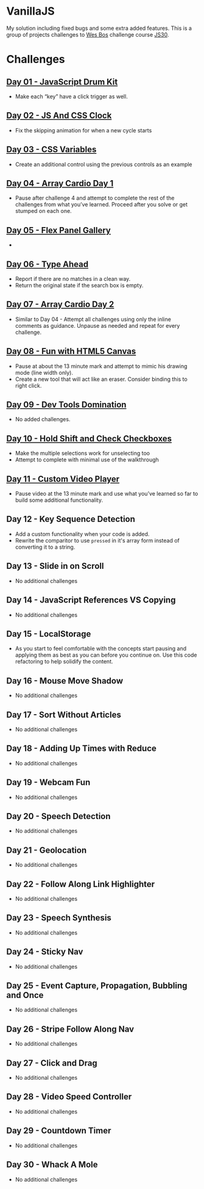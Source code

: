 # VanillaJS
My solution including fixed bugs and some extra added features.
This is a group of projects challenges to [Wes Bos](https://github.com/wesbos) challenge course [JS30](https://javascript30.com/).


# Challenges

## [Day 01 - JavaScript Drum Kit](https://utkarsh1504.github.io/VanillaJs/Day-01/)
* Make each “key” have a click trigger as well.

## [Day 02 - JS And CSS Clock](https://utkarsh1504.github.io/VanillaJs/Day-02/)
* Fix the skipping animation for when a new cycle starts

## [Day 03 - CSS Variables](https://utkarsh1504.github.io/VanillaJs/Day-03/)
* Create an additional control using the previous controls as an example

## [Day 04 - Array Cardio Day 1](https://utkarsh1504.github.io/VanillaJs/Day-04/)
* Pause after challenge 4 and attempt to complete the rest of the challenges from what you’ve learned. Proceed after you solve or get stumped on each one.

## [Day 05 - Flex Panel Gallery](https://utkarsh1504.github.io/VanillaJs/Day-05/)
* 

## [Day 06 - Type Ahead](https://utkarsh1504.github.io/VanillaJs/Day-06/)
* Report if there are no matches in a clean way.
* Return the original state if the search box is empty.

## [Day 07 - Array Cardio Day 2](https://utkarsh1504.github.io/VanillaJs/Day-07/)
* Similar to Day 04 - Attempt all challenges using only the inline comments as guidance. Unpause as needed and repeat for every challenge.

## [Day 08 - Fun with HTML5 Canvas](https://utkarsh1504.github.io/VanillaJs/Day-08/)
 
* Pause at about the 13 minute mark and attempt to mimic his drawing mode (line width only).
* Create a new tool that will act like an eraser. Consider binding this to right click.

## [Day 09 - Dev Tools Domination](https://utkarsh1504.github.io/VanillaJs/Day-09/)
* No added challenges.

## [Day 10 - Hold Shift and Check Checkboxes](https://utkarsh1504.github.io/VanillaJs/Day-10/)
* Make the multiple selections work for unselecting too
* Attempt to complete with minimal use of the walkthrough

## [Day 11 - Custom Video Player](https://utkarsh1504.github.io/VanillaJs/Day-11/)
* Pause video at the 13 minute mark and use what you’ve learned so far to build some additional functionality.
   

## Day 12 - Key Sequence Detection
* Add a custom functionality when your code is added.
* Rewrite the comparitor to use `pressed` in it's array form instead of converting it to a string.

## Day 13 - Slide in on Scroll
* No additional challenges

## Day 14 - JavaScript References VS Copying
* No additional challenges


## Day 15 - LocalStorage
* As you start to feel comfortable with the concepts start pausing and applying them as best as you can before you continue on. Use this code refactoring to help solidify the content.

## Day 16 - Mouse Move Shadow
* No additional challenges

## Day 17 - Sort Without Articles
* No additional challenges

## Day 18 - Adding Up Times with Reduce
* No additional challenges

## Day 19 - Webcam Fun
* No additional challenges

## Day 20 - Speech Detection
* No additional challenges

## Day 21 - Geolocation
* No additional challenges

## Day 22 - Follow Along Link Highlighter
* No additional challenges

## Day 23 - Speech Synthesis
* No additional challenges

## Day 24 - Sticky Nav
* No additional challenges

## Day 25 - Event Capture, Propagation, Bubbling and Once
* No additional challenges

## Day 26 - Stripe Follow Along Nav
* No additional challenges

## Day 27 - Click and Drag
* No additional challenges

## Day 28 - Video Speed Controller
* No additional challenges

## Day 29 - Countdown Timer
* No additional challenges

## Day 30 - Whack A Mole
* No additional challenges
